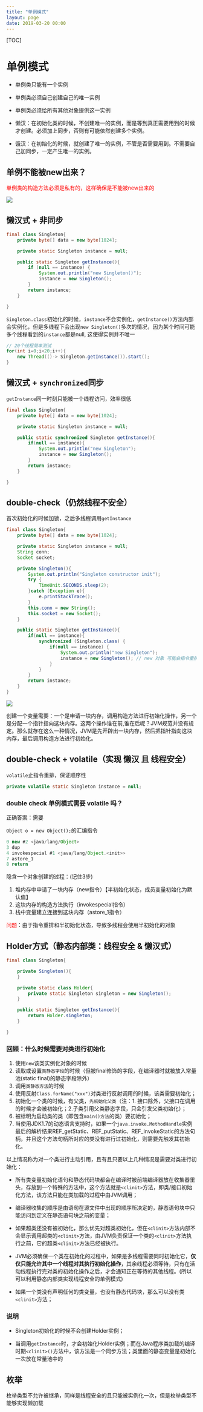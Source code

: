 ```yaml
---
title: "单例模式"
layout: page
date: 2019-03-20 00:00
---
```


[TOC]

# 单例模式

* 单例类只能有一个实例
* 单例类必须自己创建自己的唯一实例
* 单例类必须给所有其他对象提供这一实例

* 懒汉：在初始化类的时候，不创建唯一的实例，而是等到真正需要用到的时候才创建。必须加上同步，否则有可能依然创建多个实例。

* 饿汉：在初始化的时候，就创建了唯一的实例，不管是否需要用到。不需要自己加同步，一定产生唯一的实例。

## 单例不能被new出来？

<font color='red'>单例类的构造方法必须是私有的，这样确保是不能被new出来的</font>

![](../../content/design_pattern/imgs/single_a.png)

## 懒汉式 + 非同步

```java
final class Singleton{
    private byte[] data = new byte[1024];

    private static Singleton instance = null;

    public static Singleton getInstance(){
        if (null == instance) {
            System.out.println("new Singleton()");
            instance = new Singleton();
        }
        return instance;
    }

}
```

`Singleton.class`初始化的时候，`instance`不会实例化，`getInstance()`方法内部会实例化，但是多线程下会出现`new Singleton()`多次的情况，因为某个时间可能多个线程看到的`instance`都是null, 这使得实例并不唯一

```java
// 20个线程简单测试
for(int i=0;i<20;i++){
    new Thread(()-> Singleton.getInstance()).start();
}
```

## 懒汉式 + `synchronized`同步

`getInstance`同一时刻只能被一个线程访问，效率很低

```java
final class Singleton{
    private byte[] data = new byte[1024];

    private static Singleton instance = null;

    public static synchronized Singleton getInstance(){
        if(null == instance){
            System.out.println("new Singleton");
            instance = new Singleton();
        }
        return instance;
    }

}
```

## double-check（仍然线程不安全）

首次初始化的时候加锁，之后多线程调用`getInstance`

```java
final class Singleton{
    private byte[] data = new byte[1024];

    private static Singleton instance = null;
    String conn;
    Socket socket;

    private Singleton(){
        System.out.println("Singleton constructor init");
        try {
            TimeUnit.SECONDS.sleep(2);
        }catch (Exception e){
            e.printStackTrace();
        }
        this.conn = new String();
        this.socket = new Socket();
    }

    public static Singleton getInstance(){
        if(null == instance){
            synchronized (Singleton.class) {
                if(null == instance) {
                    System.out.println("new Singleton");
                    instance = new Singleton(); // new 对象 可能会指令重排
                }
            }
        }
        return instance;
    }
}
```

![](../../content/design_pattern/imgs/double_check.png)

创建一个变量需要：一个是申请一块内存，调用构造方法进行初始化操作，另一个是分配一个指针指向这块内存。这两个操作谁在前,谁在后呢？JVM规范并没有规定。那么就存在这么一种情况，JVM是先开辟出一块内存，然后把指针指向这块内存，最后调用构造方法进行初始化。

## double-check + volatile（实现 懒汉 且 线程安全）

`volatile`止指令重排，保证顺序性

```java
private volatile static Singleton instance = null;
```

### double check 单例模式需要 volatile 吗？

正确答案：需要

`Object o = new Object();`的汇编指令

```java
0 new #2 <java/lang/Object>
3 dup
4 invokespecial #1 <java/lang/Object.<init>>
7 astore_1
8 return
```

隐含一个对象创建的过程：(记住3步)

1. 堆内存中申请了一块内存（new指令）【半初始化状态，成员变量初始化为默认值】
2. 这块内存的构造方法执行（invokespecial指令）
3. 栈中变量建立连接到这块内存（astore_1指令）

<font color='red'>问题</font>：由于指令重排和半初始化状态，导致多线程会使用半初始化的对象

## Holder方式（静态内部类：线程安全 & 懒汉式）

```java
final class Singleton{

    private Singleton(){
    }

    private static class Holder{
        private static Singleton singleton = new Singleton();
    }

    public static Singleton getInstance(){
        return Holder.singleton;
    }

}
```

### 回顾：什么时候需要对类进行初始化

1. 使用`new`该类实例化对象的时候
2. 读取或设置`类静态字段`的时候（但被final修饰的字段，在编译器时就被放入常量池(static final)的静态字段除外）
3. 调用`类静态方法`的时候
4. 使用反射`Class.forName("xxx")`对类进行反射调用的时候，该类需要初始化；
5. 初始化一个类的时候，有父类，`先初始化父类`（注：1. 接口除外，父接口在调用的时候才会被初始化；2.子类引用父类静态字段，只会引发父类初始化）；
6. 被标明为启动类的类（即包含`main()方法`的类）要初始化；
7. 当使用JDK1.7的动态语言支持时，如果一个`java.invoke.MethodHandle`实例最后的解析结果REF_getStatic、REF_putStatic、REF_invokeStatic的方法句柄，并且这个方法句柄所对应的类没有进行过初始化，则需要先触发其初始化。

以上情况称为对一个类进行主动引用，且有且只要以上几种情况是需要对类进行初始化：

* 所有类变量初始化语句和静态代码块都会在编译时被前端编译器放在收集器里头，存放到一个特殊的方法中，这个方法就是`<clinit>`方法，即类/接口初始化方法，该方法只能在类加载的过程中由JVM调用；

* 编译器收集的顺序是由语句在源文件中出现的顺序所决定的，静态语句块中只能访问到定义在静态语句块之前的变量；

* 如果超类还没有被初始化，那么优先对超类初始化，但在`<clinit>`方法内部不会显示调用超类的`<clinit>`方法，由JVM负责保证一个类的`<clinit>`方法执行之前，它的超类`<clinit>`方法已经被执行。

* JVM必须确保一个类在初始化的过程中，如果是多线程需要同时初始化它，**仅仅只能允许其中一个线程对其执行初始化操作**，其余线程必须等待，只有在活动线程执行完对类的初始化操作之后，才会通知正在等待的其他线程。(所以可以利用静态内部类实现线程安全的单例模式)

* 如果一个类没有声明任何的类变量，也没有静态代码块，那么可以没有类`<clinit>`方法；

### 说明

* Singleton初始化的时候不会创建Holder实例；

* 当调用`getInstance`时，才会初始化Holder实例；而在Java程序类加载的编译时期`<clinit>()`方法中，该方法是一个同步方法；类里面的静态变量是初始化一次放在常量池中的

## 枚举

枚举类型不允许被继承，同样是线程安全的且只能被实例化一次，但是枚举类型不能够实现懒加载
